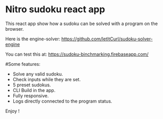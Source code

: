 # Nitro sudoku react app

This react app show how a sudoku can be solved with a program on the browser.

Here is the engine-solver:
https://github.com/letItCurl/sudoku-solver-engine

You can test this at:
https://sudoku-binchmarking.firebaseapp.com/

#Some features:

- Solve any valid sudoku.
- Check inputs while they are set.
- 5 preset sudokus.
- CLI Build in the app.
- Fully responsive.
- Logs directly connected to the program status.

Enjoy !